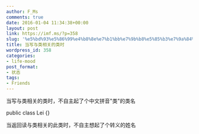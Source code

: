 ```yaml
---
author: F_Ms
comments: true
date: 2016-01-04 11:34:38+00:00
layout: post
link: https://imf.ms/?p=358
slug: '%e5%bd%93%e5%86%99%e4%b8%8e%e7%b1%bb%e7%9b%b8%e5%85%b3%e7%9a%84%e7%b1%bb%e6%97%b6'
title: 当写与类相关的类时
wordpress_id: 358
categories:
- life-mood
post_format:
- 状态
tags:
- Friends
---
```


当写与类相关的类时，不自主起了个中文拼音"类"的类名

public class Lei {}

当返回读与类相关的此类时，不自主想起了个转义的姓名
